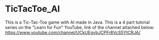 # TicTacToe_AI
This is a Tic-Tac-Toe game with AI made in Java. This is a 4 part tutorial series on the "Learn for Fun" YouTube, 
link of the channel attached below:
https://www.youtube.com/channel/UCkUEgvbJCPFr8VcS5YtCRJA/ 
